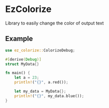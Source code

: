 # EzColorize
Library to easily change the color of output text

## Example
```rust
use ez_colorize::ColorizeDebug;

#[derive(Debug)]
struct MyData{}

fn main() {
    let a = 23;
    println!("{}", a.red());

    let my_data = MyData{};
    println!("{}", my_data.blue());
}
```